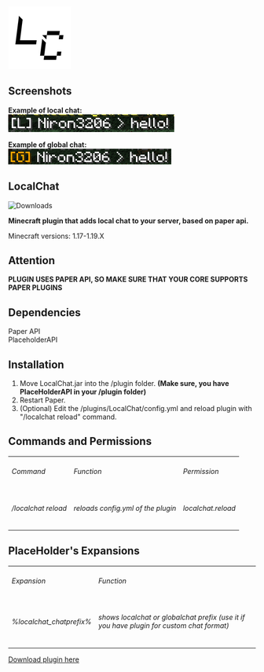 
![LocalChat](https://github.com/Niron3206/LocalChat/raw/master/LocalChat.png)

<h2>Screenshots</h2>

**Example of local chat:**\
![ExampleOfLocalChat](https://github.com/Niron3206/LocalChat/raw/master/ExampleOfLocalChat.png)

**Example of global chat:**\
![ExampleOfGlobalChat](https://github.com/Niron3206/LocalChat/raw/master/ExampleOfGlobalChat.png)

<h2>LocalChat</h2>

![Downloads](https://img.shields.io/github/downloads/Niron3206/LocalChat/v1.1/total?style=flat-square)

**Minecraft plugin that adds local chat to your server, based on paper api.**

Minecraft versions: 1.17-1.19.X

<h2>Attention</h2>

**PLUGIN USES PAPER API, SO MAKE SURE THAT YOUR CORE SUPPORTS PAPER PLUGINS** 

<h2>Dependencies</h2>

Paper API\
PlaceholderAPI

<h2>Installation</h2>

1. Move LocalChat.jar into the /plugin folder. **(Make sure, you have PlaceHolderAPI in your /plugin folder)**
2. Restart Paper.
3. (Optional) Edit the /plugins/LocalChat/config.yml and reload plugin with "/localchat reload" command.

<h2>Commands and Permissions</h2>

<table>
    <tbody>
        <tr>
			<td> <h6>Command</h6> </td>
			<td> <h6>Function</h6> </td>
			<td> <h6>Permission</h6> </td>
		</tr>
        <tr>
			<td> <h6>/localchat reload</h6> </td>
			<td> <h6>reloads config.yml of the plugin</h6> </td>
			<td> <h6>localchat.reload</h6> </td>
		</tr>
    </tbody>
</table>

<h2>PlaceHolder's Expansions</h2>

<table>
    <tbody>
        <tr>
			<td> <h6>Expansion</h6> </td>
			<td> <h6>Function</h6> </td>
		</tr>
        <tr>
			<td> <h6>%localchat_chatprefix%</h6> </td>
			<td> <h6>shows localchat or globalchat prefix (use it if you have plugin for custom chat format)</h6> </td>
		</tr>
    </tbody>
</table>

<a href="https://github.com/Niron3206/LocalChat/releases/tag/v1.1">Download plugin here</a>
